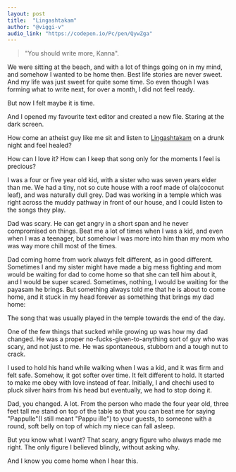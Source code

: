 ```yaml
---
layout: post
title:  "Lingashtakam"
author: "@viggi-v"
audio_link: "https://codepen.io/Pc/pen/QywZga"
---
```


> "You should write more, Kanna".

We were sitting at the beach, and with a lot of things going on in my mind, and somehow I wanted to be home then.
Best life stories are never sweet. And my life was just sweet for quite some time. So even though I was forming what to write next, for over a month, I did not feel ready.

But now I felt maybe it is time.

And I opened my favourite text editor and created a new file. Staring at the dark screen.

How come an atheist guy like me sit and listen to [Lingashtakam](https://www.youtube.com/watch?v=p_z4oRinK3E) on a drunk night and feel healed?

How can I love it? How can I keep that song only for the moments I feel is precious?

I was a four or five year old kid, with a sister who was seven years elder than me. We had a tiny, not so cute house with a roof made of ola(coconut leaf), and was naturally dull grey. Dad was working in a temple which was right across the muddy pathway in front of our house, and I could listen to the songs they play.

Dad was scary. He can get angry in a short span and he never compromised on things. Beat me a lot of times when I was a kid, and even when I was a teenager, but somehow I was more into him than my mom who was way more chill most of the times. 

Dad coming home from work always felt different, as in good different. Sometimes I and my sister might have made a big mess fighting and mom would be waiting for dad to come home so that she can tell him about it, and I would be super scared. Sometimes, nothing, I would be waiting for the payasam he brings. But something always told me that he is about to come home, and it stuck in my head forever as something that brings my dad home:

The song that was usually played in the temple towards the end of the day.

One of the few things that sucked while growing up was how my dad changed. He was a proper no-fucks-given-to-anything sort of guy who was scary, and not just to me. He was spontaneous, stubborn and a tough nut to crack. 

I used to hold his hand while walking when I was a kid, and it was firm and felt safe. Somehow, it got softer over time. It felt different to hold. It started to make me obey with love instead of fear. Initially, I and chechi used to pluck silver hairs from his head but eventually, we had to stop doing it. 

Dad, you changed. A lot. From the person who made the four year old, three feet tall me stand on top of the table so that you can beat me for saying "Pappulle"(I still meant "Pappu ille") to your guests, to someone with a round, soft belly on top of which my niece can fall asleep.

But you know what I want? That scary, angry figure who always made me right. The only figure I believed blindly, without asking why. 

And I know you come home when I hear this.
